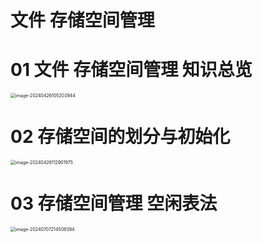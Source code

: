 # 文件 存储空间管理



# 01 文件 存储空间管理 知识总览

<img src="https://cvp.oss-cn-shanghai.aliyuncs.com/picgo/202404261052173.png" alt="image-20240426105203944" style="zoom:50%;" />



# 02 存储空间的划分与初始化

<img src="https://cvp.oss-cn-shanghai.aliyuncs.com/picgo/202404261129242.png" alt="image-20240426112901975" style="zoom:50%;" />



# 03 存储空间管理 空闲表法

<img src="https://cvp.oss-cn-shanghai.aliyuncs.com/picgo/202407072145114.png" alt="image-20240707214508394" style="zoom:50%;" />



# 